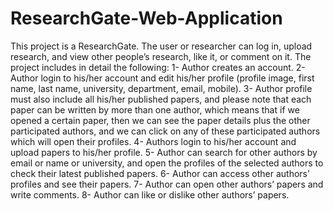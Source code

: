 # ResearchGate-Web-Application
 This project is a ResearchGate. The user or researcher can log in, upload research, and view other people’s research, like it, or comment on it. The project includes in detail the following: 1- Author creates an account.  2- Author login to his/her account and edit his/her profile (profile image, first name, last name, university, department, email, mobile).   3- Author profile must also include all his/her published papers, and please note that each paper can be written by more than one author, which means that if we opened a certain paper, then we can see the paper details plus the other participated authors, and we can click on any of these participated authors which will open their profiles.  4- Authors login to his/her account and upload papers to his/her profile.  5- Author can search for other authors by email or name or university, and open the profiles of the selected authors to check their latest published papers.  6- Author can access other authors’ profiles and see their papers.  7- Author can open other authors’ papers and write comments.  8- Author can like or dislike other authors’ papers.
